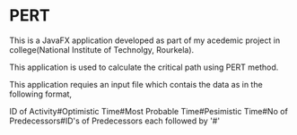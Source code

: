 # PERT
This is a JavaFX application developed as part of my acedemic project in college(National Institute of Technolgy, Rourkela).

This application is used to calculate the critical path using PERT method.

This application requies an input file which contais the data as in the following format,

ID of Activity#Optimistic Time#Most Probable Time#Pesimistic Time#No of Predecessors#ID's of Predecessors each followed by '#'
